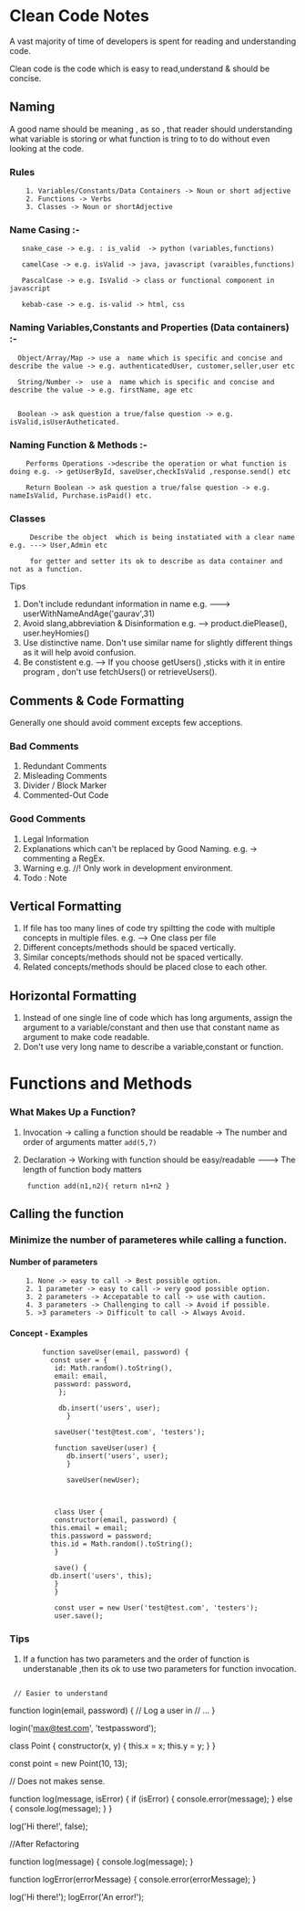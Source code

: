 # Clean Code Notes

A vast majority of time of developers is spent for reading and understanding code.

Clean code is the code which is easy to read,understand & should be concise.

## Naming
   A good name should be meaning , as so , that reader should understanding what variable is storing or what function is tring to to do without even looking at the code.
   
   ### Rules
        1. Variables/Constants/Data Containers -> Noun or short adjective
        2. Functions -> Verbs 
        3. Classes -> Noun or shortAdjective
   
   ### Name Casing :-
       
       snake_case -> e.g. : is_valid  -> python (variables,functions)
       
       camelCase -> e.g. isValid -> java, javascript (varaibles,functions)
       
       PascalCase -> e.g. IsValid -> class or functional component in javascript
       
       kebab-case -> e.g. is-valid -> html, css
       
       
       
  ### Naming Variables,Constants and Properties (Data containers) :-
      
      Object/Array/Map -> use a  name which is specific and concise and describe the value -> e.g. authenticatedUser, customer,seller,user etc
      
      String/Number ->  use a  name which is specific and concise and describe the value -> e.g. firstName, age etc
      
      
      Boolean -> ask question a true/false question -> e.g. isValid,isUserAutheticated.
      
  ### Naming Function & Methods :- 
  
        Performs Operations ->describe the operation or what function is doing e.g. -> getUserById, saveUser,checkIsValid ,response.send() etc
        
        Return Boolean -> ask question a true/false question -> e.g. nameIsValid, Purchase.isPaid() etc.
        
        
  ### Classes 
  
         Describe the object  which is being instatiated with a clear name e.g. ---> User,Admin etc
         
         for getter and setter its ok to describe as data container and not as a function.
         
   
   Tips
   
   1. Don't include redundant information in name e.g. ---> userWithNameAndAge('gaurav',31) 
   2. Avoid slang,abbreviation & Disinformation e.g. --> product.diePlease(), user.heyHomies()
   3. Use distinctive name. Don't use similar name for slightly different things as it will help avoid confusion.
   4. Be constistent e.g. --> If you choose getUsers() ,sticks with it in entire program , don't use fetchUsers() or retrieveUsers().
   
## Comments & Code Formatting

Generally one should avoid comment excepts few acceptions.

   ### Bad Comments
   1. Redundant Comments 
   2. Misleading Comments
   3. Divider / Block Marker
   4. Commented-Out Code
   
   ### Good Comments
   1. Legal Information
   2. Explanations which can't be replaced by Good Naming. e.g. -> commenting a RegEx.
   3. Warning e.g. //! Only work in development environment.
   4. Todo : Note 

   ## Vertical Formatting
   1. If file has too many lines of code try spiltting the code  with multiple concepts in multiple files. e.g. --> One class per file
   2. Different concepts/methods should be spaced vertically.
   3. Similar concepts/methods should not be spaced vertically.
   4. Related concepts/methods should be placed close to each other.
   
   ## Horizontal Formatting
   1. Instead of one single line of code which has long arguments, assign the argument to a variable/constant and then use that constant name as argument to make code readable.
   2.  Don't use very long name to describe a variable,constant or function.
   
    

   

 # Functions and Methods
   
   ### What Makes Up a Function?
   
  1.   Invocation -> calling a function should be readable -> The number and order of arguments matter
          `add(5,7)` 
  2.   Declaration -> Working with function should be easy/readable ---> The length of function body matters
  
        ` 
        function add(n1,n2){
               return n1+n2
               } 
        `
       
       
    
  ## Calling the function
  
   ### Minimize the number of parameteres while calling a function.
   
   #### Number of parameters
   
        1. None -> easy to call -> Best possible option.
        2. 1 parameter -> easy to call -> very good possible option.
        3. 2 parameters -> Accepatable to call -> use with caution.
        4. 3 parameters -> Challenging to call -> Avoid if possible.
        5. >3 parameters -> Difficult to call -> Always Avoid.
   
   
   #### Concept - Examples
   
       
            function saveUser(email, password) {
              const user = {
               id: Math.random().toString(),
               email: email,
               password: password,
                };

                db.insert('users', user);
                  }

               saveUser('test@test.com', 'testers');

               function saveUser(user) {
                  db.insert('users', user);
                  }

                  saveUser(newUser);



               class User {
               constructor(email, password) {
              this.email = email;
              this.password = password;
              this.id = Math.random().toString();
               }

               save() {
              db.insert('users', this);
               }
               }

               const user = new User('test@test.com', 'testers');
               user.save(); 



   ### Tips
   
   1. If a function has two parameters and the order of function is understanable ,then its ok to use two parameters for function invocation.
       
      ```  
     // Easier to understand 
   function login(email, password) {
     // Log a user in
     // ...
   }

   login('max@test.com', 'testpassword');



   class Point {
     constructor(x, y) {
       this.x = x;
       this.y = y;
     }
   }

   const point = new Point(10, 13);
   
 // Does not makes sense.
 
 function log(message, isError) {
  if (isError) {
    console.error(message);
  } else {
    console.log(message);
  }
}

log('Hi there!', false);

//After Refactoring

function log(message) {
  console.log(message);
}

function logError(errorMessage) {
  console.error(errorMessage);
}

log('Hi there!');
logError('An error!');


```
  
   




     
         
         
         
         
         
      
       



